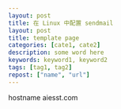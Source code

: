 ```yaml
---
layout: post
title: 在 Linux 中配置 sendmail
layout: post
title: template page
categories: [cate1, cate2]
description: some word here
keywords: keyword1, keyword2
tags: [tag1, tag2]
repost: ["name", "url"]
---
```


hostname aiesst.com